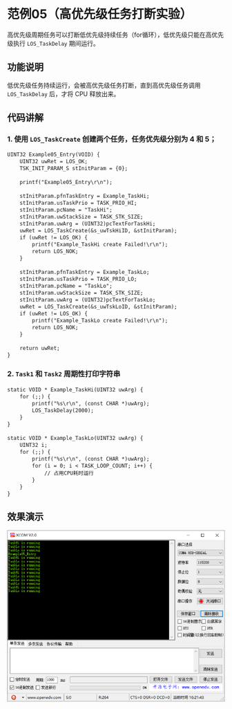 # 范例05（高优先级任务打断实验）

高优先级周期任务可以打断低优先级持续任务（for循环），低优先级只能在高优先级执行 `LOS_TaskDelay` 期间运行。

## 功能说明

低优先级任务持续运行，会被高优先级任务打断，直到高优先级任务调用 `LOS_TaskDelay` 后，才将 CPU 释放出来。

## 代码讲解

### 1. 使用 `LOS_TaskCreate` 创建两个任务，任务优先级分别为 4 和 5；

```c{8,19}
UINT32 Example05_Entry(VOID) {
    UINT32 uwRet = LOS_OK;
    TSK_INIT_PARAM_S stInitParam = {0};
    
    printf("Example05_Entry\r\n");

    stInitParam.pfnTaskEntry = Example_TaskHi;
    stInitParam.usTaskPrio = TASK_PRIO_HI;
    stInitParam.pcName = "TaskHi";
    stInitParam.uwStackSize = TASK_STK_SIZE;
    stInitParam.uwArg = (UINT32)pcTextForTaskHi;
    uwRet = LOS_TaskCreate(&s_uwTskHiID, &stInitParam);
    if (uwRet != LOS_OK) {
        printf("Example_TaskHi create Failed!\r\n");
        return LOS_NOK;
    }

    stInitParam.pfnTaskEntry = Example_TaskLo;
    stInitParam.usTaskPrio = TASK_PRIO_LO;
    stInitParam.pcName = "TaskLo";
    stInitParam.uwStackSize = TASK_STK_SIZE;
    stInitParam.uwArg = (UINT32)pcTextForTaskLo;
    uwRet = LOS_TaskCreate(&s_uwTskLoID, &stInitParam);
    if (uwRet != LOS_OK) {
        printf("Example_TaskLo create Failed!\r\n");
        return LOS_NOK;
    }

    return uwRet;
}
```

### 2. `Task1` 和 `Task2` 周期性打印字符串

```c{4,12}
static VOID * Example_TaskHi(UINT32 uwArg) {
    for (;;) {
        printf("%s\r\n", (const CHAR *)uwArg);
        LOS_TaskDelay(2000);            
    }
}

static VOID * Example_TaskLo(UINT32 uwArg) {
    UINT32 i;
    for (;;) {
        printf("%s\r\n", (const CHAR *)uwArg);
        for (i = 0; i < TASK_LOOP_COUNT; i++) {
            // 占用CPU耗时运行
        }
    }
}
```

## 效果演示

![](./pic/result05.png)